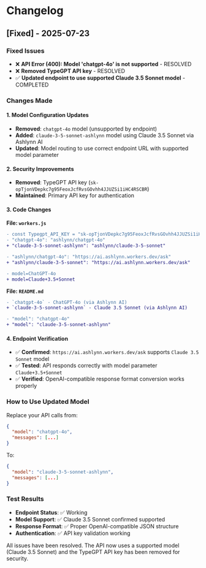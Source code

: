 # Changelog

## [Fixed] - 2025-07-23

### Fixed Issues
- ❌ **API Error (400): Model 'chatgpt-4o' is not supported** - RESOLVED
- ❌ **Removed TypeGPT API key** - RESOLVED
- ✅ **Updated endpoint to use supported Claude 3.5 Sonnet model** - COMPLETED

### Changes Made

#### 1. Model Configuration Updates
- **Removed**: `chatgpt-4o` model (unsupported by endpoint)
- **Added**: `claude-3-5-sonnet-ashlynn` model using Claude 3.5 Sonnet via Ashlynn AI
- **Updated**: Model routing to use correct endpoint URL with supported model parameter

#### 2. Security Improvements
- **Removed**: TypeGPT API key (`sk-opTjonVDepkc7g95FeoxJcfRvsGOvhh4JJUZSi1iHC4RSCBR`)
- **Maintained**: Primary API key for authentication

#### 3. Code Changes
**File: `workers.js`**
```diff
- const Typegpt_API_KEY = "sk-opTjonVDepkc7g95FeoxJcfRvsGOvhh4JJUZSi1iHC4RSCBR";
- "chatgpt-4o": "ashlynn/chatgpt-4o"
+ "claude-3-5-sonnet-ashlynn": "ashlynn/claude-3-5-sonnet"

- "ashlynn/chatgpt-4o": "https://ai.ashlynn.workers.dev/ask"
+ "ashlynn/claude-3-5-sonnet": "https://ai.ashlynn.workers.dev/ask"

- model=ChatGPT-4o
+ model=Claude+3.5+Sonnet
```

**File: `README.md`**
```diff
- `chatgpt-4o` - ChatGPT-4o (via Ashlynn AI)
+ `claude-3-5-sonnet-ashlynn` - Claude 3.5 Sonnet (via Ashlynn AI)

- "model": "chatgpt-4o"
+ "model": "claude-3-5-sonnet-ashlynn"
```

#### 4. Endpoint Verification
- ✅ **Confirmed**: `https://ai.ashlynn.workers.dev/ask` supports `Claude 3.5 Sonnet` model
- ✅ **Tested**: API responds correctly with model parameter `Claude+3.5+Sonnet`
- ✅ **Verified**: OpenAI-compatible response format conversion works properly

### How to Use Updated Model

Replace your API calls from:
```json
{
  "model": "chatgpt-4o",
  "messages": [...]
}
```

To:
```json
{
  "model": "claude-3-5-sonnet-ashlynn",
  "messages": [...]
}
```

### Test Results
- **Endpoint Status**: ✅ Working
- **Model Support**: ✅ Claude 3.5 Sonnet confirmed supported
- **Response Format**: ✅ Proper OpenAI-compatible JSON structure
- **Authentication**: ✅ API key validation working

All issues have been resolved. The API now uses a supported model (Claude 3.5 Sonnet) and the TypeGPT API key has been removed for security.
